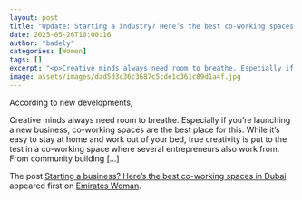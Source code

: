 ```yaml
---
layout: post
title: "Update: Starting a industry? Here’s the best co-working spaces in Dubai"
date: 2025-05-26T10:00:16
author: "badely"
categories: [Women]
tags: []
excerpt: "<p>Creative minds always need room to breathe. Especially if you’re launching a new business, co-working spaces are the best place for this. While it’"
image: assets/images/dad5d3c36c3687c5cde1c361c89d1a4f.jpg
---
```


According to new developments, <p>Creative minds always need room to breathe. Especially if you’re launching a new business, co-working spaces are the best place for this. While it’s easy to stay at home and work out of your bed, true creativity is put to the test in a co-working space where several entrepreneurs also work from. From community building [&#8230;]</p>
<p>The post <a href="https://emirateswoman.com/starting-a-business-heres-the-best-co-working-spaces-in-dubai/" rel="nofollow">Starting a business? Here’s the best co-working spaces in Dubai</a> appeared first on <a href="https://emirateswoman.com" rel="nofollow">Emirates Woman</a>.</p>

